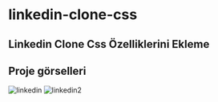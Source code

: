 # linkedin-clone-css
## Linkedin Clone Css Özelliklerini Ekleme
## Proje görselleri
![linkedin](https://user-images.githubusercontent.com/85495654/150796026-9fea72fb-8e64-410d-8456-a3e2d3ddcd4f.png)
![linkedin2](https://user-images.githubusercontent.com/85495654/150796204-624673fd-3679-4b0d-958d-de383a2aa095.png)
